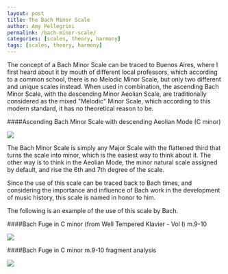 ```yaml
---
layout: post
title: The Bach Minor Scale
author: Amy Pellegrini
permalink: /bach-minor-scale/
categories: [scales, theory, harmony]
tags: [scales, theory, harmony]
---
```


The concept of a Bach Minor Scale can be traced to Buenos Aires, where I first heard about it by mouth of different local professors, which according to a common school, there is no Melodic Minor Scale, but only two different and unique scales instead. When used in combination, the ascending Bach Minor Scale, with the descending Minor Aeolian Scale, are traditionally considered as the mixed "Melodic" Minor Scale, which according to this modern standard, it has no theoretical reason to be.

####Ascending Bach Minor Scale with descending Aeolian Mode (C minor)

<img src='{{ "/scores/ultimate-jazz-piano-course/asc-bachian-minor-with-desc-aeolian-mode-c-minor.svg" | prepend: site.baseurl }}'>

The Bach Minor Scale is simply any Major Scale with the flattened third that turns the scale into minor, which is the easiest way to think about it. The other way is to think in the Aeolian Mode, the minor natural scale assigned by default, and rise the 6th and 7th degree of the scale.

Since the use of this scale can be traced back to Bach times, and considering the importance and influence of Bach work in the development of music history, this scale is named in honor to him.

The following is an example of the use of this scale by Bach.

####Bach Fuge in C minor (from Well Tempered Klavier - Vol I) m.9-10

<img src='{{ "/scores/music-fragments/music-fragment-bach-fugue-c-minor-m-9-10.svg" | prepend: site.baseurl }}'>

####Bach Fuge in C minor m.9-10 fragment analysis

<img src='{{ "/scores/ultimate-jazz-piano-course/music-fragment-bach-fugue-c-minor-m-9-10-analysis.svg" | prepend: site.baseurl }}'>
